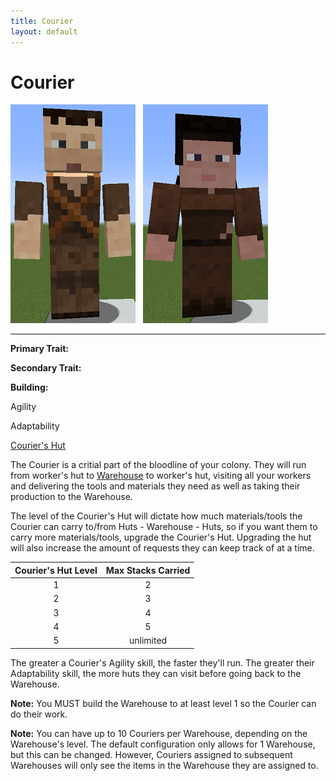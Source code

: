 ```yaml
---
title: Courier
layout: default
---
```

# Courier

<div class="infobox box text-center">
<img src="../../assets/images/workers/deliveryman_m.png" alt="Courier Male" />&nbsp;&nbsp;&nbsp;<img src="../../assets/images/workers/deliveryman_f.png" alt="Courier Female" />
<hr />
  <div class="row section-text text-left">
    <div class="col">
      <p><strong>Primary Trait:</strong></p>
      <p><strong>Secondary Trait:</strong></p>
      <p><strong>Building:</strong></p>
    </div>
    <div class="col">
      <p class="traitp">Agility</p>
      <p class="traits">Adaptability</p>
      <p><a href="../buildings/courier">Courier's Hut</a></p>
    </div>
  </div>
</div>

The Courier is a critial part of the bloodline of your colony. They will run from worker's hut to [Warehouse](../../source/buildings/warehouse) to worker's hut, visiting all your workers and delivering the tools and materials they need as well as taking their production to the Warehouse.

The level of the Courier's Hut will dictate how much materials/tools the Courier can carry to/from Huts - Warehouse - Huts, so if you want them to carry more materials/tools, upgrade the Courier's Hut. Upgrading the hut will also increase the amount of requests they can keep track of at a time.

| Courier's Hut Level | Max Stacks Carried |
| :-----------------: | :----------------: |
| 1                   | 2                  |
| 2                   | 3                  |
| 3                   | 4                  |
| 4                   | 5                  |
| 5                   | unlimited          |


The greater a Courier's Agility skill, the faster they'll run. The greater their Adaptability skill, the more huts they can visit before going back to the Warehouse.

**Note:** You MUST build the Warehouse to at least level 1 so the Courier can do their work.

**Note:** You can have up to 10 Couriers per Warehouse, depending on the Warehouse's level. The default configuration only allows for 1 Warehouse, but this can be changed. However, Couriers assigned to subsequent Warehouses will only see the items in the Warehouse they are assigned to.
